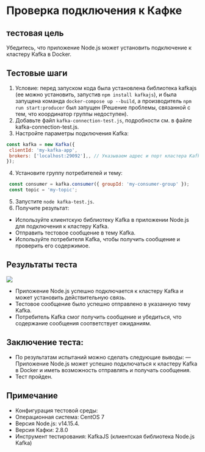 # Проверка подключения к Кафке
## тестовая цель
Убедитесь, что приложение Node.js может установить подключение к кластеру Kafka в Docker.
## Тестовые шаги
1. Условие: перед запуском кода была установлена ​​библиотека kafkajs (ее можно установить, запустив `npm install kafkajs`), и была запущена команда `docker-compose up --build`, а производитель `npm run start:producer` был запущен (Решение проблемы, связанной с тем, что координатор группы недоступен).
2. Добавьте файл `kafka-connection-test.js`, подробности см. в файле kafka-connection-test.js.
3. Настройте параметры подключения Kafka: 
```javascript
const kafka = new Kafka({
 clientId: 'my-kafka-app',
 brokers: ['localhost:29092'],, // Указываем адрес и порт кластера Kafka
});
```
4. Установите группу потребителей и тему: 
```javascript
 const consumer = kafka.consumer({ groupId: 'my-consumer-group' });
 const topic = 'my-topic';
```
  5. Запустите `node kafka-test.js`.
  6. Получите результат:
  - Используйте клиентскую библиотеку Kafka в приложении Node.js для подключения к кластеру Kafka.
  - Отправить тестовое сообщение в тему Kafka.
  - Используйте потребителя Kafka, чтобы получить сообщение и проверить его содержимое.
  ## Результаты теста 
  ![](https://huatu.98youxi.com/markdown/work/uploads/upload_51887c07efbc03ed00c2c1d4920ab6b9.png)
  - Приложение Node.js успешно подключается к кластеру Kafka и может установить действительную связь.
- Тестовое сообщение было успешно отправлено в указанную тему Kafka.
- Потребитель Kafka смог получить сообщение и убедиться, что содержание сообщения соответствует ожиданиям.
## Заключение теста:
  - По результатам испытаний можно сделать следующие выводы:
— Приложение Node.js может успешно подключаться к кластеру Kafka в Docker и иметь возможность отправлять и получать сообщения.
- Тест пройден.
## Примечание
  - Конфигурация тестовой среды:
- Операционная система: CentOS 7
- Версия Node.js: v14.15.4.
- Версия Кафки: 2.8.0
- Инструмент тестирования: KafkaJS (клиентская библиотека Node.js Kafka)